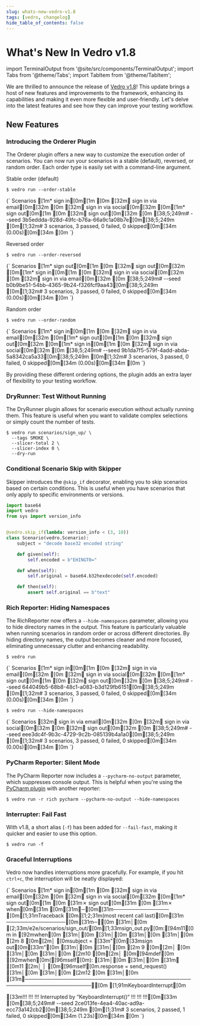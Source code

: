 ```yaml
---
slug: whats-new-vedro-v1.8
tags: [vedro, changelog]
hide_table_of_contents: false
---
```


# What's New In Vedro v1.8

import TerminalOutput from '@site/src/components/TerminalOutput';
import Tabs from '@theme/Tabs';
import TabItem from '@theme/TabItem';

We are thrilled to announce the release of [Vedro v1.8](https://pypi.org/project/vedro/)! This update brings a host of new features and improvements to the framework, enhancing its capabilities and making it even more flexible and user-friendly. Let's delve into the latest features and see how they can improve your testing workflow.

<!--truncate-->

## New Features

### Introducing the Orderer Plugin

The Orderer plugin offers a new way to customize the execution order of scenarios. You can now run your scenarios in a stable (default), reversed, or random order. Each order type is easily set with a command-line argument.

<Tabs>
  <TabItem value="stable" label="Stable" default>

Stable order (default)

```shell
$ vedro run --order-stable
```

<TerminalOutput>
{`
Scenarios
[1m* sign in[0m[1m
[0m [32m✔ sign in via email[0m[32m
[0m [32m✔ sign in via social[0m[32m
[0m[1m* sign out[0m[1m
[0m [32m✔ sign out[0m[32m
[0m 
[38;5;249m# --seed 3b5eddda-928d-49fc-b76a-66a9c1a08b7e[0m[38;5;249m
[0m[1;32m# 3 scenarios, 3 passed, 0 failed, 0 skipped[0m[34m (0.00s)[0m[34m
[0m
`}
</TerminalOutput>

  </TabItem>
  <TabItem value="reversed" label="Reversed" default>

Reversed order

```shell
$ vedro run --order-reversed
```

<TerminalOutput>
{`
Scenarios
[1m* sign out[0m[1m
[0m [32m✔ sign out[0m[32m
[0m[1m* sign in[0m[1m
[0m [32m✔ sign in via social[0m[32m
[0m [32m✔ sign in via email[0m[32m
[0m 
[38;5;249m# --seed b0b9be51-54bb-4365-9b24-f326fcf9aa43[0m[38;5;249m
[0m[1;32m# 3 scenarios, 3 passed, 0 failed, 0 skipped[0m[34m (0.00s)[0m[34m
[0m
`}
</TerminalOutput>

  </TabItem>
  <TabItem value="random" label="Random" default>

Random order

```shell
$ vedro run --order-random
```

<TerminalOutput>
{`
Scenarios
[1m* sign in[0m[1m
[0m [32m✔ sign in via email[0m[32m
[0m[1m* sign out[0m[1m
[0m [32m✔ sign out[0m[32m
[0m[1m* sign in[0m[1m
[0m [32m✔ sign in via social[0m[32m
[0m 
[38;5;249m# --seed 9b1da7f5-579f-4add-abda-5a8342ca5a33[0m[38;5;249m
[0m[1;32m# 3 scenarios, 3 passed, 0 failed, 0 skipped[0m[34m (0.00s)[0m[34m
[0m
`}
</TerminalOutput>

  </TabItem>
</Tabs>

By providing these different ordering options, the plugin adds an extra layer of flexibility to your testing workflow.

### DryRunner: Test Without Running

The DryRunner plugin allows for scenario execution without actually running them. This feature is useful when you want to validate complex selections or simply count the number of tests.

```shell
$ vedro run scenarios/sign_up/ \
  --tags SMOKE \
  --slicer-total 2 \
  --slicer-index 0 \
  --dry-run
```


### Conditional Scenario Skip with Skipper

Skipper introduces the `@skip_if` decorator, enabling you to skip scenarios based on certain conditions. This is useful when you have scenarios that only apply to specific environments or versions.

```python
import base64
import vedro
from sys import version_info


@vedro.skip_if(lambda: version_info < (3, 10))
class Scenario(vedro.Scenario):
    subject = "decode base32 encoded string"

    def given(self):
        self.encoded = b"EHINGT0="

    def when(self):
        self.original = base64.b32hexdecode(self.encoded)

    def then(self):
        assert self.original == b"text"
```

### Rich Reporter: Hiding Namespaces

The RichReporter now offers a `--hide-namespaces` parameter, allowing you to hide directory names in the output. This feature is particularly valuable when running scenarios in random order or across different directories. By hiding directory names, the output becomes cleaner and more focused, eliminating unnecessary clutter and enhancing readability.

<Tabs>
  <TabItem value="with_namespaces" label="Show Namespaces" default>

```shell
$ vedro run
```

<TerminalOutput>
{`
Scenarios
[1m* sign in[0m[1m
[0m [32m✔ sign in via email[0m[32m
[0m [32m✔ sign in via social[0m[32m
[0m[1m* sign out[0m[1m
[0m [32m✔ sign out[0m[32m
[0m 
[38;5;249m# --seed 644049b5-68b8-48c1-a083-b3d129fb6151[0m[38;5;249m
[0m[1;32m# 3 scenarios, 3 passed, 0 failed, 0 skipped[0m[34m (0.00s)[0m[34m
[0m
`}
</TerminalOutput>

  </TabItem>
  <TabItem value="without_namespaces" label="Hide Namespaces">

```shell
$ vedro run --hide-namespaces
```

<TerminalOutput>
{`
Scenarios
 [32m✔ sign in via email[0m[32m
[0m [32m✔ sign in via social[0m[32m
[0m [32m✔ sign out[0m[32m
[0m 
[38;5;249m# --seed eee3dc4f-9b3c-4729-9c2b-085139b4a1a0[0m[38;5;249m
[0m[1;32m# 3 scenarios, 3 passed, 0 failed, 0 skipped[0m[34m (0.00s)[0m[34m
[0m
`}
</TerminalOutput>

  </TabItem>
</Tabs>

### PyCharm Reporter: Silent Mode

The PyCharm Reporter now includes a `--pycharm-no-output` parameter, which suppresses console output. This is helpful when you're using the [PyCharm plugin](https://plugins.jetbrains.com/plugin/18227-vedro) with another reporter:

```shell
$ vedro run -r rich pycharm --pycharm-no-output --hide-namespaces
```

### Interrupter: Fail Fast

With v1.8, a short alias (`-f`) has been added for `--fail-fast`, making it quicker and easier to use this option.

```shell
$ vedro run -f
```

### Graceful Interruptions

Vedro now handles interruptions more gracefully. For example, if you hit `ctrl+c`, the interruption will be neatly displayed:

<TerminalOutput>
{`
Scenarios
[1m* sign in[0m[1m
[0m [32m✔ sign in via email[0m[32m
[0m [32m✔ sign in via social[0m[32m
[0m[1m* sign out[0m[1m
[0m [31m✗ sign out[0m[31m
[0m   [31m✗ when[0m[31m
[0m[31m╭─[0m[31m─────────────── [0m[1;31mTraceback [0m[1;2;31m(most recent call last)[0m[31m ────────────────[0m[31m─╮[0m
[31m│[0m [2;33m/e2e/scenarios/sign_out/[0m[1;33msign_out.py[0m:[94m11[0m in [92mwhen[0m                     [31m│[0m
[31m│[0m                                                                    [31m│[0m
[31m│[0m   [2m 8 [0m[2m│   [0msubject = [33m"[0m[33msign out[0m[33m"[0m                                      [31m│[0m
[31m│[0m   [2m 9 [0m[2m│   [0m                                                          [31m│[0m
[31m│[0m   [2m10 [0m[2m│   [0m[94mdef[0m [92mwhen[0m([96mself[0m):                                           [31m│[0m
[31m│[0m [31m❱ [0m11 [2m│   │   [0m[96mself[0m.response = send_request()                        [31m│[0m
[31m│[0m   [2m12 [0m                                                              [31m│[0m
[31m╰────────────────────────────────────────────────────────────────────╯[0m
[1;91mKeyboardInterrupt[0m
 
 
[33m!!!                                      !!!
!!! Interrupted by “KeyboardInterrupt()“ !!!
!!!                                      !!![0m[33m
[0m[38;5;249m# --seed 2ce013fe-4ea4-40ac-ad9a-ecc73a142cb2[0m[38;5;249m
[0m[1;31m# 3 scenarios, 2 passed, 1 failed, 0 skipped[0m[34m (1.23s)[0m[34m
[0m
`}
</TerminalOutput>
